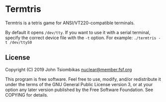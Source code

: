 Termtris
========
Termtris is a tetris game for ANSI/VT220-compatible terminals.

By default it opens `/dev/tty`. If you want to use it with a serial terminal,
specify the correct device file with the `-t` option. For example:
`./termtris -t /dev/ttyS0`

License
-------
Copyright (C) 2019 John Tsiombikas <nuclear@member.fsf.org>

This program is free software. Feel free to use, modify, and/or redistribute it
under the terms of the GNU General Public License version 3, or at your option
any later version published by the Free Software Foundation. See COPYING for
details.
